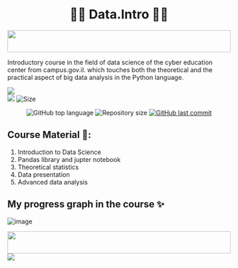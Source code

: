 <h1 align="center"> 👨‍🔬 Data.Intro 👨‍🔬 </h1>

<img src="https://i.imgur.com/dBaSKWF.gif" height="50" width="100%">

Introductory course in the field of data science of the cyber education center  from campus.gov.il. which touches both the theoretical and the practical aspect of big data analysis in the Python language.

![](http://ForTheBadge.com/images/badges/made-with-python.svg)
<br>
![](https://img.shields.io/tokei/lines/github/lironmiz/Data.Intro?color=red&label=Lines%20of%20Code)
![Size](https://img.shields.io/github/repo-size/lironmiz/Data.Intro?color=red&label=Repo%20Size%20)

<p align="center">
  <img alt="GitHub top language" src="https://img.shields.io/github/languages/top/lironmiz/Data.Intro?color=04D361&labelColor=000000">
  
 <img alt="Repository size" src="https://img.shields.io/github/repo-size/lironmiz/Data.Intro?color=04D361&labelColor=000000">
  
  <a href="https://github.com/lironmiz/Link-Tree/commits/master">
    <img alt="GitHub last commit" src="https://img.shields.io/github/last-commit/lironmiz/Data.Intro?color=04D361&labelColor=000000">
  </a>
</p>

## Course Material 🦾:
1. Introduction to Data Science
2. Pandas library and jupter notebook
3. Theoretical statistics
4. Data presentation
5. Advanced data analysis

## My progress graph in the course ✨

![image](https://user-images.githubusercontent.com/91504420/211748567-13eb103a-8a07-42c7-bd39-b774cc24a70b.png)

<img src="https://i.imgur.com/dBaSKWF.gif" height="50" width="100%">

<img src="https://media.giphy.com/media/jakQnxhPwrbOdEZDul/giphy.gif">
